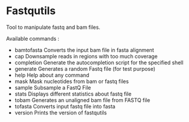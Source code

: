 # Fastqutils

Tool to manipulate fastq and bam files.

Available commands :

- bamtofasta  Converts the input bam file in fasta alignment
- cap         Downsample reads in regions with too much coverage
- completion  Generate the autocompletion script for the specified shell
- generate    Generates a random Fastq file (for test purpose)
- help        Help about any command
- mask        Mask nucleotides from bam or fastq files
- sample      Subsample a FastQ File
- stats       Displays different statistics about fastq file
- tobam       Generates an unaligned bam file from FASTQ file
- tofasta     Converts input fastq file into fasta
- version     Prints the version of fastqutils
